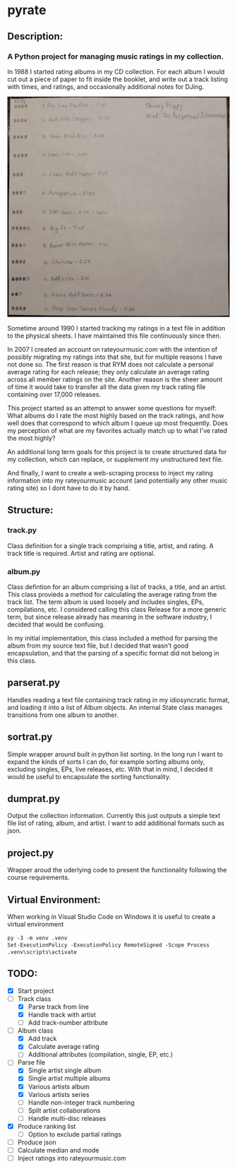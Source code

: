 # pyrate
## Description:

### A Python project for managing music ratings in my collection.

In 1988 I started rating albums in my CD collection. For each album I would cut out a piece of paper to fit inside the booklet, and write out a track listing with times, and ratings, and occasionally additional notes for DJing.

![Example Rating Sheet](./resources/rating-sheet.jpg)

Sometime around 1990 I started tracking my ratings in a text file in addition to the physical sheets. I have maintained this file continuously since then.

In 2007 I created an account on rateyourmusic.com with the intention of possibly migrating my ratings into that site, but for multiple reasons I have not done so. The first reason is that RYM does not calculate a personal average rating for each release; they only calculate an average rating across all member ratings on the site. Another reason is the sheer amount of time it would take to transfer all the data given my track rating file containing over 17,000 releases.

This project started as an attempt to answer some questions for myself: What albums do I rate the most highly based on the track ratings, and how well does that correspond to which album I queue up most frequently. Does my perception of what are my favorites actually match up to what I've rated the most highly?

An additional long term goals for this project is to create structured data for my collection, which can replace, or supplement my unstructured text file.

And finally, I want to create a web-scraping process to inject my rating information into my rateyourmusic account (and potentially any other music rating site) so I dont have to do it by hand.

## Structure:

### track.py

Class definition for a single track comprising a title, artist, and rating. A track title is required. Artist and rating are optional.

### album.py

Class defintion for an album comprising a list of tracks, a title, and an artist. This class provieds a method for calculating the average rating from the track list. The term album is used loosely and includes singles, EPs, compilations, etc. I considered calling this class Release for a more generic term, but since release already has meaning in the software industry, I decided that would be confusing.

In my initial implementation, this class included a method for parsing the album from my source text file, but I decided that wasn't good encapsulation, and that the parsing of a specific format did not belong in this class.

## parserat.py

Handles reading a text file containing track rating in my idiosyncratic format, and loading it into a list of Album objects. An internal State class manages transitions from one album to another.

## sortrat.py

Simple wrapper around built in python list sorting. In the long run I want to expand the kinds of sorts I can do, for example sorting albums only, excluding singles, EPs, live releases, etc. With that in mind, I decided it would be useful to encapsulate the sorting functionality.

## dumprat.py

Output the collection information. Currently this just outputs a simple text file list of rating, album, and artist. I want to add additional formats such as json.

## project.py

Wrapper aroud the uderlying code to present the functionality following the course requirements.

## Virtual Environment:
When working in Visual Studio Code on Windows it is useful to create a virtual environment

```
py -3 -m venv .venv
Set-ExecutionPolicy -ExecutionPolicy RemoteSigned -Scope Process
.venv\scripts\activate
```

## TODO:
- [x] Start project
- [ ] Track class
  - [x] Parse track from line
  - [x] Handle track with artist
  - [ ] Add track-number attribute
- [ ] Album class
  - [x] Add track
  - [x] Calculate average rating
  - [ ] Additional attributes (compilation, single, EP, etc.)
- [ ] Parse file
  - [x] Single artist single album
  - [x] Single artist multiple albums
  - [x] Various artists album
  - [x] Various artists series
  - [ ] Handle non-integer track numbering
  - [ ] Split artist collaborations
  - [ ] Handle multi-disc releases
- [x] Produce ranking list
  - [ ] Option to exclude partial ratings 
- [ ] Produce json
- [ ] Calculate median and mode
- [ ] Inject ratings into rateyourmusic.com
